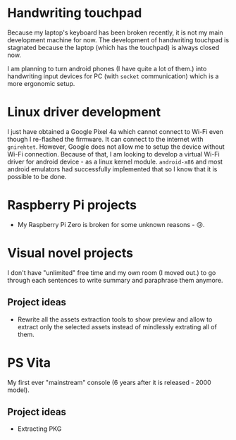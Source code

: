 # Handwriting touchpad

Because my laptop's keyboard has been broken recently, it is not my main development machine for now. The development of handwriting touchpad is stagnated because the laptop (which has the touchpad) is always closed now.

I am planning to turn android phones (I have quite a lot of them.) into handwriting input devices for PC (with `socket` communication) which is a more ergonomic setup.

# Linux driver development

I just have obtained a Google Pixel 4a which cannot connect to Wi-Fi even though I re-flashed the firmware. It can connect to the internet with `gnirehtet`. However, Google does not allow me to setup the device without Wi-Fi connection. Because of that, I am looking to develop a virtual Wi-Fi driver for android device - as a linux kernel module. `android-x86` and most android emulators had successfully implemented that so I know that it is possible to be done.

# Raspberry Pi projects

- My Raspberry Pi Zero is broken for some unknown reasons - 😢️.

# Visual novel projects

I don't have "unlimited" free time and my own room (I moved out.) to go through each sentences to write summary and paraphrase them anymore.

## Project ideas

- Rewrite all the assets extraction tools to show preview and allow to extract only the selected assets instead of mindlessly extrating all of them.

# PS Vita

My first ever "mainstream" console (6 years after it is released - 2000 model).

## Project ideas

- Extracting PKG
